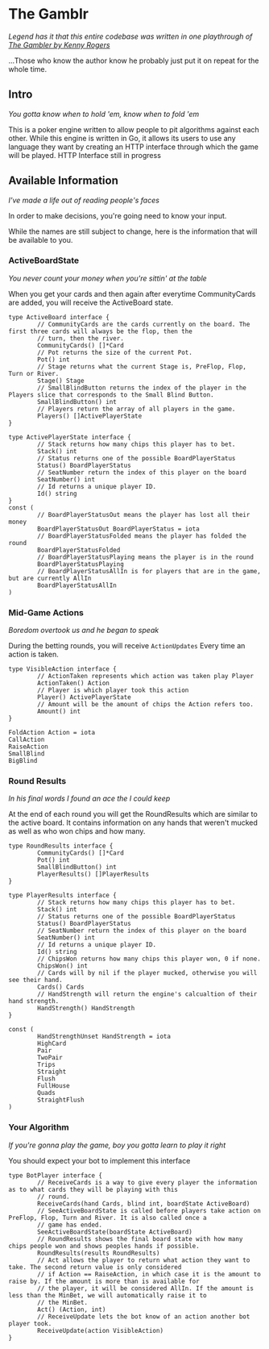 # The Gamblr

_Legend has it that this entire codebase was written in one playthrough
of [The Gambler by Kenny Rogers](https://www.youtube.com/watch?v=7hx4gdlfamo)_

...Those who know the author know he probably just put it on repeat for the whole time.


## Intro

_You gotta know when to hold 'em, know when to fold 'em_

This is a poker engine written to allow people to pit algorithms against each other. While this engine is written in Go,
it allows its users to use any language they want by creating an HTTP interface through which the game will be
played.
        HTTP Interface still in progress


## Available Information

_I've made a life out of reading people's faces_

In order to make decisions, you're going need to know your input.

While the names are still subject to change, here is the information that will be available to you.

### ActiveBoardState

_You never count your money when you're sittin' at the table_

When you get your cards and then again after everytime CommunityCards are added, you will receive the ActiveBoard state.

```
type ActiveBoard interface {
        // CommunityCards are the cards currently on the board. The first three cards will always be the flop, then the
        // turn, then the river.
        CommunityCards() []*Card
        // Pot returns the size of the current Pot.
        Pot() int
        // Stage returns what the current Stage is, PreFlop, Flop, Turn or River.
        Stage() Stage
        // SmallBlindButton returns the index of the player in the Players slice that corresponds to the Small Blind Button.
        SmallBlindButton() int
        // Players return the array of all players in the game.
        Players() []ActivePlayerState
}

type ActivePlayerState interface {
        // Stack returns how many chips this player has to bet.
        Stack() int
        // Status returns one of the possible BoardPlayerStatus
        Status() BoardPlayerStatus
        // SeatNumber return the index of this player on the board
        SeatNumber() int
        // Id returns a unique player ID.
        Id() string
}
const (
        // BoardPlayerStatusOut means the player has lost all their money
        BoardPlayerStatusOut BoardPlayerStatus = iota
        // BoardPlayerStatusFolded means the player has folded the round
        BoardPlayerStatusFolded
        // BoardPlayerStatusPlaying means the player is in the round
        BoardPlayerStatusPlaying
        // BoardPlayerStatusAllIn is for players that are in the game, but are currently AllIn
        BoardPlayerStatusAllIn
)

```

### Mid-Game Actions
_Boredom overtook us and he began to speak_

During the betting rounds, you will receive `ActionUpdates` Every time an action is taken.
```
type VisibleAction interface {
        // ActionTaken represents which action was taken play Player
        ActionTaken() Action
        // Player is which player took this action
        Player() ActivePlayerState
        // Amount will be the amount of chips the Action refers too.
        Amount() int
}

FoldAction Action = iota
CallAction
RaiseAction
SmallBlind
BigBlind
```

### Round Results

_In his final words I found an ace the I could keep_

At the end of each round you will get the RoundResults which are similar to the active board. It contains information
on any hands that weren't mucked as well as who won chips and how many.

```
type RoundResults interface {
        CommunityCards() []*Card
        Pot() int
        SmallBlindButton() int
        PlayerResults() []PlayerResults
}

type PlayerResults interface {
        // Stack returns how many chips this player has to bet.
        Stack() int
        // Status returns one of the possible BoardPlayerStatus
        Status() BoardPlayerStatus
        // SeatNumber return the index of this player on the board
        SeatNumber() int
        // Id returns a unique player ID.
        Id() string
        // ChipsWon returns how many chips this player won, 0 if none.
        ChipsWon() int
        // Cards will by nil if the player mucked, otherwise you will see their hand.
        Cards() Cards
        // HandStrength will return the engine's calcualtion of their hand strength.
        HandStrength() HandStrength
}

const (
        HandStrengthUnset HandStrength = iota
        HighCard
        Pair
        TwoPair
        Trips
        Straight
        Flush
        FullHouse
        Quads
        StraightFlush
)
```

### Your Algorithm

_If you're gonna play the game, boy you gotta learn to play it right_

You should expect your bot to implement this interface

```
type BotPlayer interface {
        // ReceiveCards is a way to give every player the information as to what cards they will be playing with this
        // round.
        ReceiveCards(hand Cards, blind int, boardState ActiveBoard)
        // SeeActiveBoardState is called before players take action on PreFlop, Flop, Turn and River. It is also called once a
        // game has ended.
        SeeActiveBoardState(boardState ActiveBoard)
        // RoundResults shows the final board state with how many chips people won and shows peoples hands if possible.
        RoundResults(results RoundResults)
        // Act allows the player to return what action they want to take. The second return value is only considered
        // if Action == RaiseAction, in which case it is the amount to raise by. If the amount is more than is available for
        // the player, it will be considered AllIn. If the amount is less than the MinBet, we will automatically raise it to
        // the MinBet.
        Act() (Action, int)
        // ReceiveUpdate lets the bot know of an action another bot player took.
        ReceiveUpdate(action VisibleAction)
}
```
